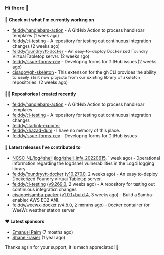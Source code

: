 ### Hi there 👋

#### 👷 Check out what I'm currently working on

- [felddy/handlebars-action](https://github.com/felddy/handlebars-action) - A GitHub Action to process handlebar templates (1 week ago)
- [felddy/ci-testing](https://github.com/felddy/ci-testing) - A repository for testing out continuous integration changes (2 weeks ago)
- [felddy/foundryvtt-docker](https://github.com/felddy/foundryvtt-docker) - An easy-to-deploy Dockerized Foundry Virtual Tabletop server. (2 weeks ago)
- [felddy/issue-forms-dev](https://github.com/felddy/issue-forms-dev) - Developing forms for GitHub issues (2 weeks ago)
- [cisagov/gh-skeleton](https://github.com/cisagov/gh-skeleton) - This extension for the gh CLI provides the ability to easily start new projects from our existing library of skeleton repositories. (2 weeks ago)

#### 👨‍💻 Repositories I created recently

- [felddy/handlebars-action](https://github.com/felddy/handlebars-action) - A GitHub Action to process handlebar templates
- [felddy/ci-testing](https://github.com/felddy/ci-testing) - A repository for testing out continuous integration changes
- [felddy/starlink-exporter](https://github.com/felddy/starlink-exporter)
- [felddy/khazad-dum](https://github.com/felddy/khazad-dum) - I have no memory of this place.
- [felddy/issue-forms-dev](https://github.com/felddy/issue-forms-dev) - Developing forms for GitHub issues

#### 🚀 Latest releases I've contributed to

- [NCSC-NL/log4shell](https://github.com/NCSC-NL/log4shell) ([log4shell_info_20220615](https://github.com/NCSC-NL/log4shell/releases/tag/log4shell_info_20220615), 1 week ago) - Operational information regarding the log4shell vulnerabilities in the Log4j logging library.
- [felddy/foundryvtt-docker](https://github.com/felddy/foundryvtt-docker) ([v10.270.0](https://github.com/felddy/foundryvtt-docker/releases/tag/v10.270.0), 2 weeks ago) - An easy-to-deploy Dockerized Foundry Virtual Tabletop server.
- [felddy/ci-testing](https://github.com/felddy/ci-testing) ([v9.269.0](https://github.com/felddy/ci-testing/releases/tag/v9.269.0), 2 weeks ago) - A repository for testing out continuous integration changes
- [cisagov/samba-packer](https://github.com/cisagov/samba-packer) ([v1.0.1&#43;build.4](https://github.com/cisagov/samba-packer/releases/tag/v1.0.1%2Bbuild.4), 3 weeks ago) - Build a Samba-enabled AWS EC2 AMI.
- [felddy/weewx-docker](https://github.com/felddy/weewx-docker) ([v4.8.0](https://github.com/felddy/weewx-docker/releases/tag/v4.8.0), 2 months ago) - Docker container for WeeWx weather station server

#### ❤️ Latest sponsors
- [Emanuel Palm](https://github.com/PalmEmanuel) (7 months ago)
- [Shane Frasier](https://github.com/jsf9k) (1 year ago)

Thanks again for your support, it is much appreciated! 🙏
